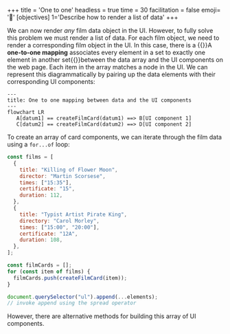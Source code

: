 +++
title = 'One to one'
headless = true
time = 30
facilitation = false
emoji= '🧩'
[objectives]
    1='Describe how to render a list of data'
+++

We can now render _any_ film data object in the UI. However, to fully solve this problem we must render a list of data. For each film object, we need to render a corresponding film object in the UI. In this case, there is a {{<tooltip title="one-to-one mapping">}}A **one-to-one mapping** associates every element in a set to exactly one element in another set{{</tooltip>}}between the data array and the UI components on the web page. Each item in the array matches a node in the UI. We can represent this diagrammatically by pairing up the data elements with their corresponding UI components:

```mermaid
---
title: One to one mapping between data and the UI components
---
flowchart LR
   A[datum1] == createFilmCard(datum1) ==> B[UI component 1]
   C[datum2] == createFilmCard(datum2) ==> D[UI component 2]
```

To create an array of card components, we can iterate through the film data using a `for...of` loop:

```js
const films = [
  {
    title: "Killing of Flower Moon",
    director: "Martin Scorsese",
    times: ["15:35"],
    certificate: "15",
    duration: 112,
  },
  {
    title: "Typist Artist Pirate King",
    directory: "Carol Morley",
    times: ["15:00", "20:00"],
    certificate: "12A",
    duration: 108,
  },
];

const filmCards = [];
for (const item of films) {
  filmCards.push(createFilmCard(item));
}

document.querySelector("ul").append(...elements);
// invoke append using the spread operator
```

However, there are alternative methods for building this array of UI components.
